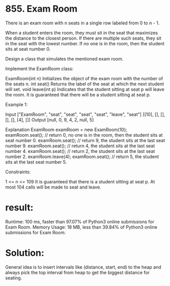 # 855. Exam Room

There is an exam room with n seats in a single row labeled from 0 to n - 1.

When a student enters the room, they must sit in the seat that maximizes the distance to the closest person. If there are multiple such seats, they sit in the seat with the lowest number. If no one is in the room, then the student sits at seat number 0.

Design a class that simulates the mentioned exam room.

Implement the ExamRoom class:

ExamRoom(int n) Initializes the object of the exam room with the number of the seats n.
int seat() Returns the label of the seat at which the next student will set.
void leave(int p) Indicates that the student sitting at seat p will leave the room. It is guaranteed that there will be a student sitting at seat p.
 

Example 1:

Input
["ExamRoom", "seat", "seat", "seat", "seat", "leave", "seat"]
[[10], [], [], [], [], [4], []]
Output
[null, 0, 9, 4, 2, null, 5]

Explanation
ExamRoom examRoom = new ExamRoom(10);
examRoom.seat(); // return 0, no one is in the room, then the student sits at seat number 0.
examRoom.seat(); // return 9, the student sits at the last seat number 9.
examRoom.seat(); // return 4, the student sits at the last seat number 4.
examRoom.seat(); // return 2, the student sits at the last seat number 2.
examRoom.leave(4);
examRoom.seat(); // return 5, the student sits at the last seat number 5.

 

Constraints:

1 <= n <= 109
It is guaranteed that there is a student sitting at seat p.
At most 104 calls will be made to seat and leave.

# result:

Runtime: 100 ms, faster than 97.07% of Python3 online submissions for Exam Room.
Memory Usage: 18 MB, less than 39.84% of Python3 online submissions for Exam Room.

# Solution:

General idea is to insert intervals like (distance, start, end) to the heap and always pick the top interval from heap to get the biggest distance for seating.
